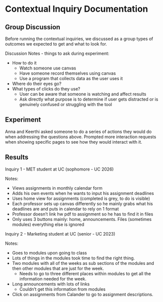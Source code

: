 # Contextual Inquiry Documentation

## Group Discussion
Before running the contextual inquiries, we discussed as a group types of outcomes we expected to get and what to look for.

Discussion Notes - things to ask during experiment:
- How to do it
  - Watch someone use canvas
  - Have someone record themselves using canvas
  - Use a program that collects data as the user uses it
- Where do their eyes go?
- What types of clicks do they use?
  - User can be aware that someone is watching and affect results
  - Ask directly what purpose is to determine if user gets distracted or is genuinely confused or struggling with the tool

## Experiment
Anna and Keerthi asked someone to do a series of actions they would do when addressing the questions above. Prompted more interaction requests when showing specific pages to see how they would interact with it.

## Results

Inquiry 1 - MET student at UC (sophomore - UC 2026)

Notes:
- Views assignments in monthly calendar form
- Adds his own events when he wants to input his assignment deadlines
- Uses home view for assignments (completed is grey, to do is visible)
- Each professor sets up canvas differently so he mainly grabs what his deadlines are and puts in calendar to rely on 1 format
- Professor doesn’t link hw pdf to assignment so he has to find it in files
- Only uses 3 buttons mainly: home, announcements. Files (sometimes modules) everything else is ignored

Inquiry 2 - Marketing student at UC (senior - UC 2023)

Notes:
- Goes to modules upon going to class
- Lots of things in the modules took time to find the right thing.
- Two modules with all of the weeks as sub sections of the modules and then other modules that are just for the week.
  - Needs to go to three different places within modules to get all the information needed for the week.
- Long announcements with lots of links
  - Couldn’t get this information from modules
- Click on assignments from Calander to go to assignment descriptions.
